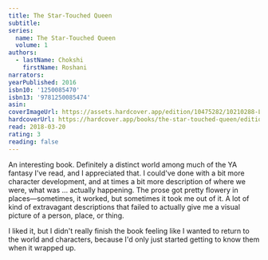 ```yaml
---
title: The Star-Touched Queen
subtitle:
series:
  name: The Star-Touched Queen
  volume: 1
authors:
  - lastName: Chokshi
    firstName: Roshani
narrators:
yearPublished: 2016
isbn10: '1250085470'
isbn13: '9781250085474'
asin:
coverImageUrl: https://assets.hardcover.app/edition/10475282/10210288-L.jpg
hardcoverUrl: https://hardcover.app/books/the-star-touched-queen/editions/10475282
read: 2018-03-20
rating: 3
reading: false
---
```


An interesting book. Definitely a distinct world among much of the YA fantasy I've read, and I appreciated that. I could've done with a bit more character development, and at times a bit more description of where we were, what was … actually happening. The prose got pretty flowery in places—sometimes, it worked, but sometimes it took me out of it. A lot of kind of extravagant descriptions that failed to actually give me a visual picture of a person, place, or thing.

I liked it, but I didn't really finish the book feeling like I wanted to return to the world and characters, because I'd only just started getting to know them when it wrapped up.
